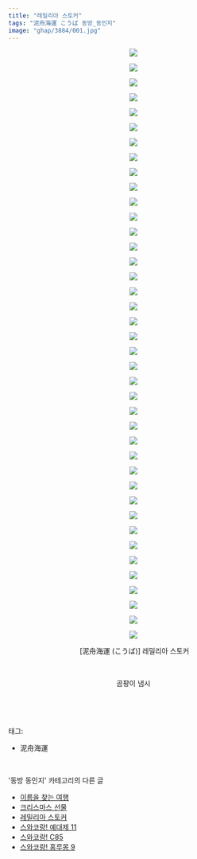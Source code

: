 ```yaml
---
title: "레밀리아 스토커"
tags: "泥舟海運 こうば 동방_동인지"
image: "ghap/3884/001.jpg"
---
```

<div class="article">
<p style="text-align: center; clear: none; float: none;"><img src="{{ site.nasurl }}/ghap/3884/001.jpg"/></p>
<p style="text-align: center; clear: none; float: none;"><img src="{{ site.nasurl }}/ghap/3884/002.jpg"/></p>
<p style="text-align: center; clear: none; float: none;"><img src="{{ site.nasurl }}/ghap/3884/003.jpg"/></p>
<p style="text-align: center; clear: none; float: none;"><img src="{{ site.nasurl }}/ghap/3884/004.jpg"/></p>
<p style="text-align: center; clear: none; float: none;"><img src="{{ site.nasurl }}/ghap/3884/005.jpg"/></p>
<p style="text-align: center; clear: none; float: none;"><img src="{{ site.nasurl }}/ghap/3884/006.jpg"/></p>
<p style="text-align: center; clear: none; float: none;"><img src="{{ site.nasurl }}/ghap/3884/007.jpg"/></p>
<p style="text-align: center; clear: none; float: none;"><img src="{{ site.nasurl }}/ghap/3884/008.jpg"/></p>
<p style="text-align: center; clear: none; float: none;"><img src="{{ site.nasurl }}/ghap/3884/009.jpg"/></p>
<p style="text-align: center; clear: none; float: none;"><img src="{{ site.nasurl }}/ghap/3884/010.jpg"/></p>
<p style="text-align: center; clear: none; float: none;"><img src="{{ site.nasurl }}/ghap/3884/011.jpg"/></p>
<p style="text-align: center; clear: none; float: none;"><img src="{{ site.nasurl }}/ghap/3884/012.jpg"/></p>
<p style="text-align: center; clear: none; float: none;"><img src="{{ site.nasurl }}/ghap/3884/013.jpg"/></p>
<p style="text-align: center; clear: none; float: none;"><img src="{{ site.nasurl }}/ghap/3884/014.jpg"/></p>
<p style="text-align: center; clear: none; float: none;"><img src="{{ site.nasurl }}/ghap/3884/015.jpg"/></p>
<p style="text-align: center; clear: none; float: none;"><img src="{{ site.nasurl }}/ghap/3884/016.jpg"/></p>
<p style="text-align: center; clear: none; float: none;"><img src="{{ site.nasurl }}/ghap/3884/017.jpg"/></p>
<p style="text-align: center; clear: none; float: none;"><img src="{{ site.nasurl }}/ghap/3884/018.jpg"/></p>
<p style="text-align: center; clear: none; float: none;"><img src="{{ site.nasurl }}/ghap/3884/019.jpg"/></p>
<p style="text-align: center; clear: none; float: none;"><img src="{{ site.nasurl }}/ghap/3884/020.jpg"/></p>
<p style="text-align: center; clear: none; float: none;"><img src="{{ site.nasurl }}/ghap/3884/021.jpg"/></p>
<p style="text-align: center; clear: none; float: none;"><img src="{{ site.nasurl }}/ghap/3884/022.jpg"/></p>
<p style="text-align: center; clear: none; float: none;"><img src="{{ site.nasurl }}/ghap/3884/023.jpg"/></p>
<p style="text-align: center; clear: none; float: none;"><img src="{{ site.nasurl }}/ghap/3884/024.jpg"/></p>
<p style="text-align: center; clear: none; float: none;"><img src="{{ site.nasurl }}/ghap/3884/025.jpg"/></p>
<p style="text-align: center; clear: none; float: none;"><img src="{{ site.nasurl }}/ghap/3884/026.jpg"/></p>
<p style="text-align: center; clear: none; float: none;"><img src="{{ site.nasurl }}/ghap/3884/027.jpg"/></p>
<p style="text-align: center; clear: none; float: none;"><img src="{{ site.nasurl }}/ghap/3884/028.jpg"/></p>
<p style="text-align: center; clear: none; float: none;"><img src="{{ site.nasurl }}/ghap/3884/029.jpg"/></p>
<p style="text-align: center; clear: none; float: none;"><img src="{{ site.nasurl }}/ghap/3884/030.jpg"/></p>
<p style="text-align: center; clear: none; float: none;"><img src="{{ site.nasurl }}/ghap/3884/031.jpg"/></p>
<p style="text-align: center; clear: none; float: none;"><img src="{{ site.nasurl }}/ghap/3884/032.jpg"/></p>
<p style="text-align: center; clear: none; float: none;"><img src="{{ site.nasurl }}/ghap/3884/033.jpg"/></p>
<p style="text-align: center; clear: none; float: none;"><img src="{{ site.nasurl }}/ghap/3884/034.jpg"/></p>
<p style="text-align: center; clear: none; float: none;"><img src="{{ site.nasurl }}/ghap/3884/035.jpg"/></p>
<p style="text-align: center; clear: none; float: none;"><img src="{{ site.nasurl }}/ghap/3884/036.jpg"/></p>
<p style="text-align: center; clear: none; float: none;"><img src="{{ site.nasurl }}/ghap/3884/037.jpg"/></p>
<p style="text-align: center; clear: none; float: none;"><img src="{{ site.nasurl }}/ghap/3884/038.jpg"/></p>
<p style="text-align: center; clear: none; float: none;"><img src="{{ site.nasurl }}/ghap/3884/039.jpg"/></p>
<p style="text-align: center; clear: none; float: none;"><img src="{{ site.nasurl }}/ghap/3884/040.jpg"/></p>
<p style="text-align: center; clear: none; float: none;"> [泥舟海運 (こうば)] 레밀리아 스토커</p>
<p style="text-align: center; clear: none; float: none;"><br/></p>
<p style="text-align: center; clear: none; float: none;">곰팡이 냄시</p>
<p><br/></p>
</div><br/>
<div class="tagTrail">
<p>태그: </p>
<ul>
<li>泥舟海運</li>
</ul>
</div><br/>
<div class="another">
<p>'동방 동인지' 카테고리의 다른 글</p>
<ul>
<li><a href="/2017-10-22-ghap_3886">이름을 찾는 여행</a></li>
<li><a href="/2017-10-22-ghap_3885">크리스마스 선물</a></li>
<li><a href="/2017-10-22-ghap_3884">레밀리아 스토커</a></li>
<li><a href="/2017-10-19-ghap_3880">스와코랑! 예대제 11</a></li>
<li><a href="/2017-10-19-ghap_3879">스와코랑! C85</a></li>
<li><a href="/2017-10-19-ghap_3878">스와코랑! 홍루몽 9</a></li>
</ul>
</div><br/>
<div class="cb_module cb_fluid">
<div class="cb_wrt cb_profile">
</div><!-- commentList close -->
</div><br/>
